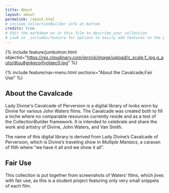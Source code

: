 ```yaml
---
title: About
layout: about
permalink: /about.html
# include CollectionBuilder info at bottom
credits: true
# Edit the markdown on in this file to describe your collection
# Look in _includes/feature for options to easily add features to the page
---
```


{% include feature/jumbotron.html objectid="https://res.cloudinary.com/jerrick/image/upload/c_scale,f_jpg,q_auto/dtuu8gnkecojfyolqec0.jpg" %}

{% include feature/nav-menu.html sections="About the Cavalcade;Fair Use" %}

## About the Cavalcade

Lady Divine's Cavalcade of Perversion is a digital library of looks worn by Divine for various John Waters films. The Cavalcade was created both to fill a niche where no comparable resources currently reside and as a test of the CollectionBuilder framework. It is intended to celebrate and share the work and artistry of Divine, John Waters, and Van Smith.

The name of this digital library is derived from Lady Divine’s Cavalcade of Perversion, which is Divine’s traveling show in *Multiple Maniacs*, a caravan of filth where “we have it all and we show it all”.

## Fair Use

This collection is put together from screenshots of Waters’ films, which jives with fair use, as this is a student project featuring only very small snippets of each film.